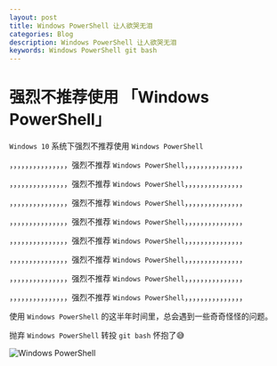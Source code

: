 ```yaml
---
layout: post
title: Windows PowerShell 让人欲哭无泪
categories: Blog
description: Windows PowerShell 让人欲哭无泪
keywords: Windows PowerShell git bash
---
```

# 强烈不推荐使用 「Windows PowerShell」


`Windows 10` 系统下强烈不推荐使用 `Windows PowerShell`

，，，，，，，，，，，，，，，强烈不推荐 `Windows PowerShell`，，，，，，，，，，，，，，，

，，，，，，，，，，，，，，，强烈不推荐 `Windows PowerShell`，，，，，，，，，，，，，，，

，，，，，，，，，，，，，，，强烈不推荐 `Windows PowerShell`，，，，，，，，，，，，，，，

，，，，，，，，，，，，，，，强烈不推荐 `Windows PowerShell`，，，，，，，，，，，，，，，

，，，，，，，，，，，，，，，强烈不推荐 `Windows PowerShell`，，，，，，，，，，，，，，，

，，，，，，，，，，，，，，，强烈不推荐 `Windows PowerShell`，，，，，，，，，，，，，，，

，，，，，，，，，，，，，，，强烈不推荐 `Windows PowerShell`，，，，，，，，，，，，，，，

，，，，，，，，，，，，，，，强烈不推荐 `Windows PowerShell`，，，，，，，，，，，，，，，

使用 `Windows PowerShell` 的这半年时间里，总会遇到一些奇奇怪怪的问题。

抛弃  `Windows PowerShell` 转投 `git bash` 怀抱了😅

![Windows PowerShell](https://raw.githubusercontent.com/qinbin52qiul/MarkdownPhotos/master/blog/windows-powershell.png)

